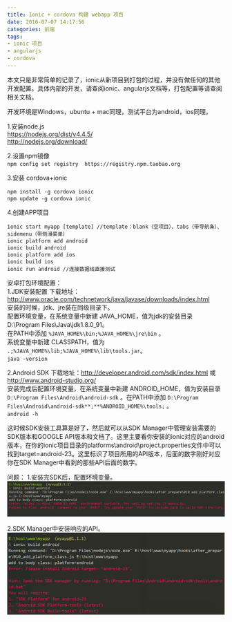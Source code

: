 ```yaml
---
title: Ionic + cordova 构建 webapp 项目
date: 2016-07-07 14:17:56
categories: 前端
tags: 
- ionic 项目
- angularjs
- cordova
---
```


本文只是非常简单的记录了，ionic从新项目到打包的过程，并没有做任何的其他开发配置。具体内部的开发，请查阅ionic、angularjs文档等，打包配置等请查阅相关文档。

开发环境是Windows，ubuntu + mac同理，测试平台为android，ios同理。

1.安装node.js  
https://nodejs.org/dist/v4.4.5/  
http://nodejs.org/download/

2.设置npm镜像  
`npm config set registry  https://registry.npm.taobao.org`

3.安装 cordova+ionic
```
npm install -g cordova ionic
npm update -g cordova ionic
```

4.创建APP项目
```
ionic start myapp [template] //template：blank（空项目）、tabs（带导航条）、sidemenu（带侧滑菜单）
ionic platform add android
ionic build android
ionic platform add ios
ionic build ios
ionic run android //连接数据线直接测试
```

安卓打包环境配置：  
1.JDK安装配置 下载地址：http://www.oracle.com/technetwork/java/javase/downloads/index.html  
安装的时候，jdk、jre装在同级目录下。  
配置环境变量，在系统变量中新建 JAVA_HOME，值为jdk的安装目录 D:\Program Files\Java\jdk1.8.0_91。  
在PATH中添加 `%JAVA_HOME%\bin;%JAVA_HOME%\jre\bin` 。  
系统变量中新建 CLASSPATH，值为 `.;%JAVA_HOME%\lib;%JAVA_HOME%\lib\tools.jar`。  
`java -version`

2.Android SDK 下载地址：http://developer.android.com/sdk/index.html 或 http://www.android-studio.org/  
安装完成后配置环境变量，在系统变量中新建 ANDROID_HOME，值为安装目录 `D:\Program Files\Android\android-sdk` 。在PATH中添加 `D:\Program Files\Android\android-sdk**;**%ANDROID_HOME%\tools;` 。  
`android -h`  

这时候SDK安装工具算是好了，然后就可以从SDK Manager中管理安装需要的SDK版本和GOOGLE API版本和文档了。这里主要看你安装的ionic对应的android版本，在你的ionic项目目录的platforms\android\project.properties文件中可以找到target=android-23。这里标识了项目所用的API版本，后面的数字刚好对应你在SDK Manager中看到的那些API后面的数字。

问题：
1.安装完SDK后，配置环境变量。
[![ionic_1](/images/2016/07/ionic_1.png)](/images/2016/07/ionic_1.png)

2.SDK Manager中安装响应的API。
[![ionic_2](/images/2016/07/ionic_2.png)](/images/2016/07/ionic_2.png)
